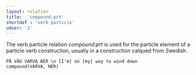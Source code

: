 ```yaml
---
layout: relation
title:  'compound:prt'
shortdef : 'verb particle'
udver: '2'
---
```


The verb particle relation _compound:prt_ is used for the particle element of a particle verb construction, usually in a construction calqued from Swedish.

~~~ sdparse
PÅ VÄG VARVA NER \n [I'm] on [my] way to wind down
compound(VARVA, NER)
~~~
<!-- Interlanguage links updated So kvě 14 19:03:17 CEST 2022 -->
